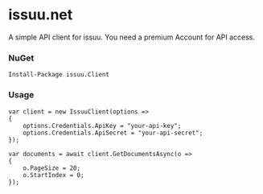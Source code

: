 # issuu.net

A simple API client for issuu. You need a premium Account for API access.

### NuGet
    Install-Package issuu.Client

### Usage
    var client = new IssuuClient(options =>
    {
        options.Credentials.ApiKey = "your-api-key";
        options.Credentials.ApiSecret = "your-api-secret";
    });

    var documents = await client.GetDocumentsAsync(o =>
    {
        o.PageSize = 20;
        o.StartIndex = 0;
    });
